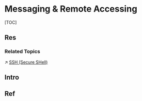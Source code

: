 # Messaging & Remote Accessing

[TOC]



## Res
### Related Topics
↗ [SSH (Secure SHell)](../../../../../CyberSecurity/Network%20Security/Network%20Security%20Mechanisms/🏇%20Network%20Security%20Protocol%20Stacks/📱%20Application%20Layer%20Security%20Protocols/SSH%20(Secure%20SHell)/SSH%20(Secure%20SHell).md)



## Intro


## Ref

